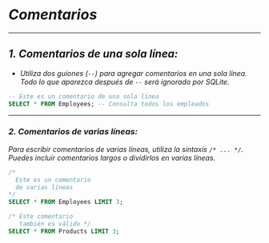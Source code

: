 <!-- Autor: Daniel Benjamin Perez Morales -->
<!-- GitHub: https://github.com/DanielPerezMoralesDev13 -->
<!-- Correo electrónico: danielperezdev@proton.me -->

# ***Comentarios***

---

## ***1. Comentarios de una sola línea:***

- *Utiliza dos guiones (`--`) para agregar comentarios en una sola línea. Todo lo que aparezca después de `--` será ignorado por SQLite.*

```sql
-- Este es un comentario de una sola línea
SELECT * FROM Employees; -- Consulta todos los empleados
```

---

### ***2. Comentarios de varias líneas:***

*Para escribir comentarios de varias líneas, utiliza la sintaxis `/* ... */`. Puedes incluir comentarios largos o dividirlos en varias líneas.*

```sql
/*
  Este es un comentario
  de varias líneas
*/
SELECT * FROM Employees LIMIT 3;

/* Este comentario 
   también es válido */
SELECT * FROM Products LIMIT 3;
```
